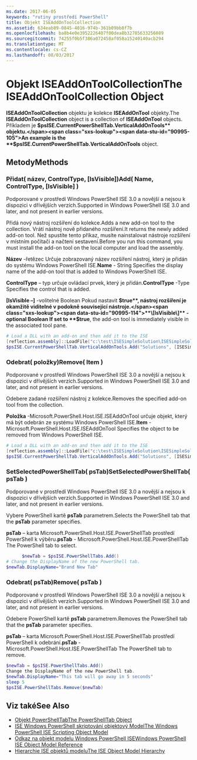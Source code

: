 ```yaml
---
ms.date: 2017-06-05
keywords: "rutiny prostředí PowerShell"
title: Objekt ISEAddOnToolCollection
ms.assetid: 634eab89-0845-4016-974b-361b09bb8f7b
ms.openlocfilehash: ba8b4e0e3952226407f00dea8b32785633256089
ms.sourcegitcommit: 74255f0b5f386a072458af058a15240140acb294
ms.translationtype: MT
ms.contentlocale: cs-CZ
ms.lasthandoff: 08/03/2017
---
```

# <a name="the-iseaddontoolcollection-object"></a><span data-ttu-id="90995-103">Objekt ISEAddOnToolCollection</span><span class="sxs-lookup"><span data-stu-id="90995-103">The ISEAddOnToolCollection Object</span></span>
  <span data-ttu-id="90995-104">**ISEAddOnToolCollection** objektu je kolekce **ISEAddOnTool** objekty.</span><span class="sxs-lookup"><span data-stu-id="90995-104">The **ISEAddOnToolCollection** object is a collection of **ISEAddOnTool** objects.</span></span> <span data-ttu-id="90995-105">Příkladem je **$psISE.CurrentPowerShellTab.VerticalAddOnTools** objektu.</span><span class="sxs-lookup"><span data-stu-id="90995-105">An example is the **$psISE.CurrentPowerShellTab.VerticalAddOnTools** object.</span></span>

## <a name="methods"></a><span data-ttu-id="90995-106">Metody</span><span class="sxs-lookup"><span data-stu-id="90995-106">Methods</span></span>

### <a name="add-name-controltype-isvisible-"></a><span data-ttu-id="90995-107">Přidat\( název, ControlType, \[IsVisible\]\)</span><span class="sxs-lookup"><span data-stu-id="90995-107">Add\( Name, ControlType, \[IsVisible\] \)</span></span>
  <span data-ttu-id="90995-108">Podporované v prostředí Windows PowerShell ISE 3.0 a novější a nejsou k dispozici v dřívějších verzích.</span><span class="sxs-lookup"><span data-stu-id="90995-108">Supported in Windows PowerShell ISE 3.0 and later, and not present in earlier versions.</span></span> 

 <span data-ttu-id="90995-109">Přidá nový nástroj rozšíření do kolekce.</span><span class="sxs-lookup"><span data-stu-id="90995-109">Adds a new add-on tool to the collection.</span></span> <span data-ttu-id="90995-110">Vrátí nástroj nově přidaného rozšíření.</span><span class="sxs-lookup"><span data-stu-id="90995-110">It returns the newly added add-on tool.</span></span> <span data-ttu-id="90995-111">Než spustíte tento příkaz, musíte nainstalovat nástroje rozšíření v místním počítači a načtení sestavení.</span><span class="sxs-lookup"><span data-stu-id="90995-111">Before you run this command, you must install the add-on tool on the local computer and load the assembly.</span></span>

 <span data-ttu-id="90995-112">**Název** -řetězec Určuje zobrazovaný název rozšíření nástroj, který je přidán do systému Windows PowerShell ISE.</span><span class="sxs-lookup"><span data-stu-id="90995-112">**Name** - String Specifies the display name of the add-on tool that is added to Windows PowerShell ISE.</span></span>

 <span data-ttu-id="90995-113">**ControlType** – typ určuje ovládací prvek, který je přidán.</span><span class="sxs-lookup"><span data-stu-id="90995-113">**ControlType** -Type Specifies the control that is added.</span></span>

 <span data-ttu-id="90995-114">**\[IsVisible –\]**  -volitelné Boolean Pokud nastavit **$true**, nástroj rozšíření je okamžitě viditelné v podokně související nástroje.</span><span class="sxs-lookup"><span data-stu-id="90995-114">**\[IsVisible\]** - optional Boolean If set to **$true**, the add-on tool is immediately visible in the associated tool pane.</span></span>

```powershell
# Load a DLL with an add-on and then add it to the ISE
[reflection.assembly]::LoadFile("c:\test\ISESimpleSolution\ISESimpleSolution.dll")
$psISE.CurrentPowerShellTab.VerticalAddOnTools.Add("Solutions", [ISESimpleSolution.Solution], $true)
```

### <a name="remove-item-"></a><span data-ttu-id="90995-115">Odebrat\( položky\)</span><span class="sxs-lookup"><span data-stu-id="90995-115">Remove\( Item \)</span></span>
  <span data-ttu-id="90995-116">Podporované v prostředí Windows PowerShell ISE 3.0 a novější a nejsou k dispozici v dřívějších verzích.</span><span class="sxs-lookup"><span data-stu-id="90995-116">Supported in Windows PowerShell ISE 3.0 and later, and not present in earlier versions.</span></span> 

 <span data-ttu-id="90995-117">Odebere zadané rozšíření nástroj z kolekce.</span><span class="sxs-lookup"><span data-stu-id="90995-117">Removes the specified add-on tool from the collection.</span></span>

 <span data-ttu-id="90995-118">**Položka** -Microsoft.PowerShell.Host.ISE.ISEAddOnTool určuje objekt, který má být odebrán ze systému Windows PowerShell ISE.</span><span class="sxs-lookup"><span data-stu-id="90995-118">**Item** - Microsoft.PowerShell.Host.ISE.ISEAddOnTool Specifies the object to be removed from Windows PowerShell ISE.</span></span>

```powershell
# Load a DLL with an add-on and then add it to the ISE
[reflection.assembly]::LoadFile("c:\test\ISESimpleSolution\ISESimpleSolution.dll")
$psISE.CurrentPowerShellTab.VerticalAddOnTools.Add("Solutions", [ISESimpleSolution.Solution], $true)
```

### <a name="setselectedpowershelltab-pstab-"></a><span data-ttu-id="90995-119">SetSelectedPowerShellTab\( psTab\)</span><span class="sxs-lookup"><span data-stu-id="90995-119">SetSelectedPowerShellTab\( psTab \)</span></span>
  <span data-ttu-id="90995-120">Podporované v prostředí Windows PowerShell ISE 3.0 a novější a nejsou k dispozici v dřívějších verzích.</span><span class="sxs-lookup"><span data-stu-id="90995-120">Supported in Windows PowerShell ISE 3.0 and later, and not present in earlier versions.</span></span> 

 <span data-ttu-id="90995-121">Vybere PowerShell kartě **psTab** parametrem.</span><span class="sxs-lookup"><span data-stu-id="90995-121">Selects the PowerShell tab that the **psTab** parameter specifies.</span></span>

 <span data-ttu-id="90995-122">**psTab** – karta Microsoft.PowerShell.Host.ISE.PowerShellTab prostředí PowerShell k výběru.</span><span class="sxs-lookup"><span data-stu-id="90995-122">**psTab** - Microsoft.PowerShell.Host.ISE.PowerShellTab The PowerShell tab to select.</span></span>

```powershell
      $newTab = $psISE.PowerShellTabs.Add()
# Change the DisplayName of the new PowerShell tab. 
$newTab.DisplayName="Brand New Tab"
```

### <a name="remove-pstab-"></a><span data-ttu-id="90995-123">Odebrat\( psTab\)</span><span class="sxs-lookup"><span data-stu-id="90995-123">Remove\( psTab \)</span></span>
  <span data-ttu-id="90995-124">Podporované v prostředí Windows PowerShell ISE 3.0 a novější a nejsou k dispozici v dřívějších verzích.</span><span class="sxs-lookup"><span data-stu-id="90995-124">Supported in Windows PowerShell ISE 3.0 and later, and not present in earlier versions.</span></span> 

 <span data-ttu-id="90995-125">Odebere PowerShell kartě **psTab** parametrem.</span><span class="sxs-lookup"><span data-stu-id="90995-125">Removes the PowerShell tab that the **psTab** parameter specifies.</span></span>

 <span data-ttu-id="90995-126">**psTab** – karta Microsoft.PowerShell.Host.ISE.PowerShellTab prostředí PowerShell k odebrání.</span><span class="sxs-lookup"><span data-stu-id="90995-126">**psTab** - Microsoft.PowerShell.Host.ISE.PowerShellTab The PowerShell tab to remove.</span></span>

```powershell
$newTab = $psISE.PowerShellTabs.Add()
Change the DisplayName of the new PowerShell tab. 
$newTab.DisplayName="This tab will go away in 5 seconds" 
sleep 5 
$psISE.PowerShellTabs.Remove($newTab)
```

## <a name="see-also"></a><span data-ttu-id="90995-127">Viz také</span><span class="sxs-lookup"><span data-stu-id="90995-127">See Also</span></span>
- [<span data-ttu-id="90995-128">Objekt PowerShellTab</span><span class="sxs-lookup"><span data-stu-id="90995-128">The PowerShellTab Object</span></span>](The-PowerShellTab-Object.md) 
- [<span data-ttu-id="90995-129">ISE Windows PowerShell skriptování objektový Model</span><span class="sxs-lookup"><span data-stu-id="90995-129">The Windows PowerShell ISE Scripting Object Model</span></span>](The-Windows-PowerShell-ISE-Scripting-Object-Model.md) 
- [<span data-ttu-id="90995-130">Odkaz na objekt modelu Windows PowerShell ISE</span><span class="sxs-lookup"><span data-stu-id="90995-130">Windows PowerShell ISE Object Model Reference</span></span>](Windows-PowerShell-ISE-Object-Model-Reference.md) 
- [<span data-ttu-id="90995-131">Hierarchie ISE objektů modelu</span><span class="sxs-lookup"><span data-stu-id="90995-131">The ISE Object Model Hierarchy</span></span>](The-ISE-Object-Model-Hierarchy.md)

  
